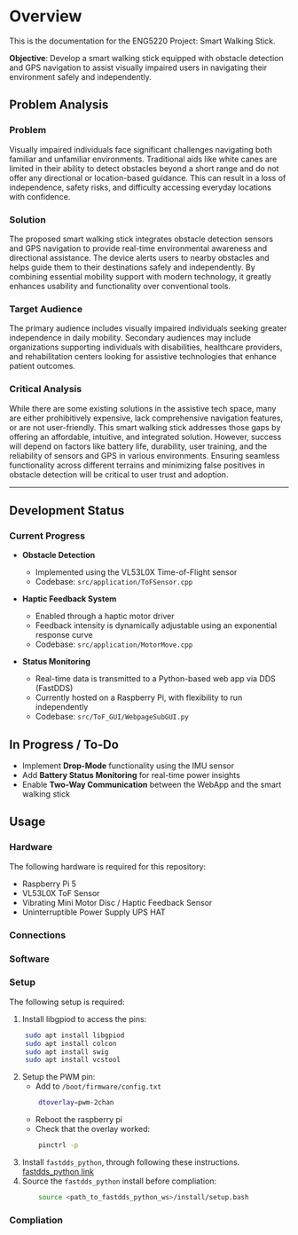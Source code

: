 # Overview

This is the documentation for the ENG5220 Project: Smart Walking Stick.

**Objective**: Develop a smart walking stick equipped with obstacle detection and GPS navigation to assist visually impaired users in navigating their environment safely and independently.


## Problem Analysis

### Problem
Visually impaired individuals face significant challenges navigating both familiar and unfamiliar environments. Traditional aids like white canes are limited in their ability to detect obstacles beyond a short range and do not offer any directional or location-based guidance. This can result in a loss of independence, safety risks, and difficulty accessing everyday locations with confidence.

### Solution
The proposed smart walking stick integrates obstacle detection sensors and GPS navigation to provide real-time environmental awareness and directional assistance. The device alerts users to nearby obstacles and helps guide them to their destinations safely and independently. By combining essential mobility support with modern technology, it greatly enhances usability and functionality over conventional tools.

### Target Audience
The primary audience includes visually impaired individuals seeking greater independence in daily mobility. Secondary audiences may include organizations supporting individuals with disabilities, healthcare providers, and rehabilitation centers looking for assistive technologies that enhance patient outcomes.

### Critical Analysis
While there are some existing solutions in the assistive tech space, many are either prohibitively expensive, lack comprehensive navigation features, or are not user-friendly. This smart walking stick addresses those gaps by offering an affordable, intuitive, and integrated solution. However, success will depend on factors like battery life, durability, user training, and the reliability of sensors and GPS in various environments. Ensuring seamless functionality across different terrains and minimizing false positives in obstacle detection will be critical to user trust and adoption.

---
## Development Status

### Current Progress

- **Obstacle Detection**  
  - Implemented using the VL53L0X Time-of-Flight sensor  
  - Codebase: `src/application/ToFSensor.cpp`

- **Haptic Feedback System**  
  - Enabled through a haptic motor driver  
  - Feedback intensity is dynamically adjustable using an exponential response curve  
  - Codebase: `src/application/MotorMove.cpp`

- **Status Monitoring**  
  - Real-time data is transmitted to a Python-based web app via DDS (FastDDS)  
  - Currently hosted on a Raspberry Pi, with flexibility to run independently  
  - Codebase: `src/ToF_GUI/WebpageSubGUI.py`


## In Progress / To-Do

- Implement **Drop-Mode** functionality using the IMU sensor  
- Add **Battery Status Monitoring** for real-time power insights  
- Enable **Two-Way Communication** between the WebApp and the smart walking stick  


## Usage

### Hardware
The following hardware is required for this repository:
- Raspberry Pi 5
- VL53L0X ToF Sensor
- Vibrating Mini Motor Disc / Haptic Feedback Sensor
- Uninterruptible Power Supply UPS HAT
### Connections
<!-- Add Connections here -->

### Software
### Setup
The following setup is required:

1. Install libgpiod to access the pins:
```bash
    sudo apt install libgpiod
    sudo apt install colcon
    sudo apt install swig
    sudo apt install vcstool
```
2. Setup the PWM pin:
    - Add to `/boot/firmware/config.txt`
    ```bash 
        dtoverlay=pwm-2chan
    ```
    - Reboot the raspberry pi
    - Check that the overlay worked:
    ```bash 
        pinctrl -p
    ```
3. Install `fastdds_python`, through following these instructions. [fastdds_python link](https://github.com/eProsima/Fast-DDS-python)
4. Source the `fastdds_python` install before compliation:
    ```bash
        source <path_to_fastdds_python_ws>/install/setup.bash
    ```

### Compliation



